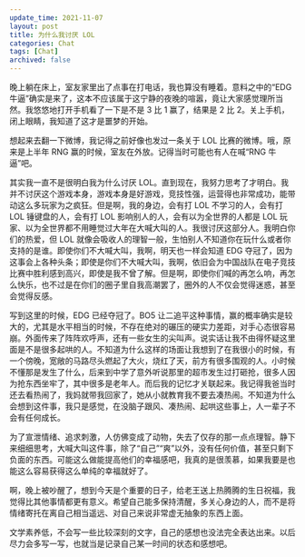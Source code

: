 ```yaml
---
update_time: 2021-11-07
layout: post
title: 为什么我讨厌 LOL
categories: Chat
tags: [Chat]
archived: false
---
```


晚上躺在床上，室友家里出了点事在打电话，我也算没有睡着。意料之中的“EDG 牛逼”确实是来了，这本不应该属于这宁静的夜晚的喧嚣，竟让大家感觉理所当然。我悠悠地打开手机看了一下是不是 3 比 1 赢了，结果是 2 比 2。关上手机，闭上眼睛，我知道了这才是噩梦的开始。

想起来去翻一下微博，我记得之前好像也发过一条关于 LOL 比赛的微博。哦，原来是上半年 RNG 赢的时候，室友在外放。记得当时可能也有人在喊“RNG 牛逼”吧。

其实我一直不是很明白我为什么讨厌 LOL。直到现在，我努力思考了才明白。我并不讨厌这个游戏本身，游戏本身是好游戏，竞技性强，运营得也非常成功，能带动这么多玩家为之疯狂。但是啊，我的身边，会有打 LOL 不学习的人，会有打 LOL 锤键盘的人，会有打 LOL 影响别人的人，会有以为全世界的人都是 LOL 玩家、以为全世界都不用睡觉过大年在大喊大叫的人。我很讨厌这部分人。我明白你们的热爱，但 LOL 就像会吸收人的理智一般，生怕别人不知道你在玩什么或者你支持的是谁。即使你们不大喊大叫，我啊，明天也一样会知道 EDG 夺冠了，因为这事会上各种头条；即使是你们不大喊大叫，我啊，依旧会为中国战队在电子竞技比赛中胜利感到高兴，即使是我不曾了解。但是啊，即使你们喊的再怎么响，再怎么快乐，也不过是在你们的圈子里自我高潮罢了，圈外的人不仅会觉得迷惑，甚至会觉得反感。

写到这里的时候，EDG 已经夺冠了。BO5 让二追平这种事情，赢的概率确实是较大的，尤其是水平相当的时候，不存在绝对的碾压的硬实力差距，对手心态很容易崩。外面传来了阵阵欢呼声，还有一些女生的尖叫声。说实话让我不由得怀疑这里面是不是很多起哄的人。不知道为什么这样的场面让我想到了在我很小的时候，有一个傍晚，宽敞的马路尽头燃起了大火，烧红了天，前方有很多围观的人。小时候不懂那是发生了什么，后来到中学了意外听说那里的超市发生过打砸抢，很多人因为抢东西坐牢了，其中很多是老年人。而后我的记忆才关联起来。我记得我爸当时还去看热闹了，我妈就带我回家了，她从小就教育我不要去凑热闹。不知道为什么会想到这件事，我只是感觉，在没脑子跟风、凑热闹、起哄这些事上，人一辈子不会有任何成长。

为了宣泄情绪、追求刺激，人仿佛变成了动物，失去了仅存的那一点点理智。静下来细细思考，大喊大叫这件事，除了“自己”“爽”以外，没有任何价值，甚至只剩下负面的东西。可能这么做能提高他们的幸福感吧，我真的是很羡慕，如果我要是也能这么容易获得这么单纯的幸福就好了。

啊，晚上被吵醒了，想到今天是个重要的日子，给老王送上热腾腾的生日祝福，我觉得比其他事情都更有意义。希望自己能多保持清醒，多关心身边的人，而不是将情绪寄托在离自己相当遥远、对自己来说非常虚无抽象的东西上面。

文学素养低，不会写一些比较深刻的文字，自己的感想也没法完全表达出来。以后尽力会多写一写，也就当是记录自己某一时间的状态和感想吧。
